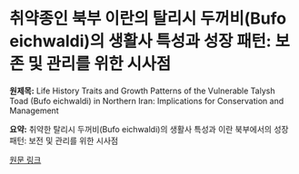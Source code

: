 # 취약종인 북부 이란의 탈리시 두꺼비(Bufo eichwaldi)의 생활사 특성과 성장 패턴: 보존 및 관리를 위한 시사점

**원제목:** Life History Traits and Growth Patterns of the Vulnerable Talysh Toad (Bufo eichwaldi) in Northern Iran: Implications for Conservation and Management

**요약:** 취약한 탈리시 두꺼비(Bufo eichwaldi)의 생활사 특성과 이란 북부에서의 성장 패턴: 보전 및 관리를 위한 시사점

[원문 링크](https://scholar.google.com/scholar_url?url=https://link.springer.com/article/10.1134/S2079086425600067&hl=ko&sa=X&d=9851413916065996723&ei=6ip1aPHRK7WP6rQPleKgkQQ&scisig=AAZF9b_EUmc_1ipPLvCn31zWdD-g&oi=scholaralrt&hist=BNQUaiIAAAAJ:10702514552365139929:AAZF9b_p8ac5YEjatl29a6pJ1Eh_&html=&pos=6&folt=kw-top)
